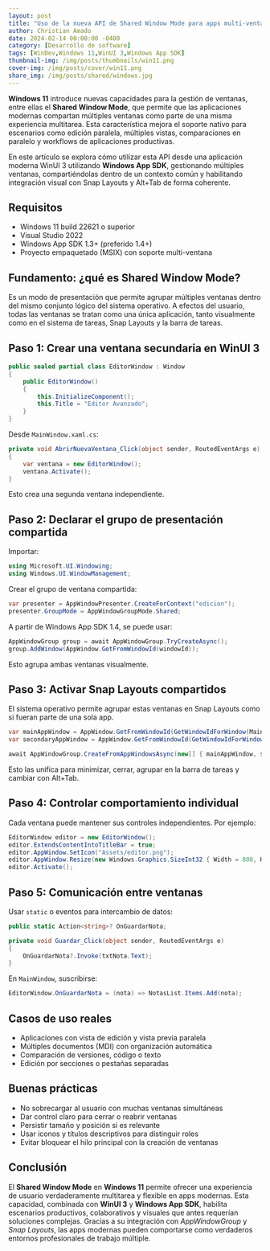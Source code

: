 ```yaml
---
layout: post
title: "Uso de la nueva API de Shared Window Mode para apps multi-ventana en Windows 11"
author: Christian Amado
date: 2024-02-14 00:00:00 -0400
category: [Desarrollo de software]
tags: [WinDev,Windows 11,WinUI 3,Windows App SDK]
thumbnail-img: /img/posts/thumbnails/win11.png
cover-img: /img/posts/cover/win11.png
share_img: /img/posts/shared/windows.jpg
---
```


**Windows 11** introduce nuevas capacidades para la gestión de ventanas, entre ellas el **Shared Window Mode**, que permite que las aplicaciones modernas compartan múltiples ventanas como parte de una misma experiencia multitarea. Esta característica mejora el soporte nativo para escenarios como edición paralela, múltiples vistas, comparaciones en paralelo y workflows de aplicaciones productivas.

En este artículo se explora cómo utilizar esta API desde una aplicación moderna WinUI 3 utilizando **Windows App SDK**, gestionando múltiples ventanas, compartiéndolas dentro de un contexto común y habilitando integración visual con Snap Layouts y Alt+Tab de forma coherente.

<!--more-->

## Requisitos

- Windows 11 build 22621 o superior
- Visual Studio 2022
- Windows App SDK 1.3+ (preferido 1.4+)
- Proyecto empaquetado (MSIX) con soporte multi-ventana

## Fundamento: ¿qué es Shared Window Mode?

Es un modo de presentación que permite agrupar múltiples ventanas dentro del mismo conjunto lógico del sistema operativo. A efectos del usuario, todas las ventanas se tratan como una única aplicación, tanto visualmente como en el sistema de tareas, Snap Layouts y la barra de tareas.

## Paso 1: Crear una ventana secundaria en WinUI 3

```csharp
public sealed partial class EditorWindow : Window
{
    public EditorWindow()
    {
        this.InitializeComponent();
        this.Title = "Editor Avanzado";
    }
}
```

Desde `MainWindow.xaml.cs`:

```csharp
private void AbrirNuevaVentana_Click(object sender, RoutedEventArgs e)
{
    var ventana = new EditorWindow();
    ventana.Activate();
}
```

Esto crea una segunda ventana independiente.

## Paso 2: Declarar el grupo de presentación compartida

Importar:

```csharp
using Microsoft.UI.Windowing;
using Windows.UI.WindowManagement;
```

Crear el grupo de ventana compartida:

```csharp
var presenter = AppWindowPresenter.CreateForContext("edicion");
presenter.GroupMode = AppWindowGroupMode.Shared;
```

A partir de Windows App SDK 1.4, se puede usar:

```csharp
AppWindowGroup group = await AppWindowGroup.TryCreateAsync();
group.AddWindow(AppWindow.GetFromWindowId(windowId));
```

Esto agrupa ambas ventanas visualmente.

## Paso 3: Activar Snap Layouts compartidos

El sistema operativo permite agrupar estas ventanas en Snap Layouts como si fueran parte de una sola app.

```csharp
var mainAppWindow = AppWindow.GetFromWindowId(GetWindowIdForWindow(MainWindow));
var secondaryAppWindow = AppWindow.GetFromWindowId(GetWindowIdForWindow(EditorWindow));

await AppWindowGroup.CreateFromAppWindowsAsync(new[] { mainAppWindow, secondaryAppWindow });
```

Esto las unifica para minimizar, cerrar, agrupar en la barra de tareas y cambiar con Alt+Tab.

## Paso 4: Controlar comportamiento individual

Cada ventana puede mantener sus controles independientes. Por ejemplo:

```csharp
EditorWindow editor = new EditorWindow();
editor.ExtendsContentIntoTitleBar = true;
editor.AppWindow.SetIcon("Assets/editor.png");
editor.AppWindow.Resize(new Windows.Graphics.SizeInt32 { Width = 800, Height = 600 });
editor.Activate();
```

## Paso 5: Comunicación entre ventanas

Usar `static` o eventos para intercambio de datos:

```csharp
public static Action<string>? OnGuardarNota;

private void Guardar_Click(object sender, RoutedEventArgs e)
{
    OnGuardarNota?.Invoke(txtNota.Text);
}
```

En `MainWindow`, suscribirse:

```csharp
EditorWindow.OnGuardarNota = (nota) => NotasList.Items.Add(nota);
```

## Casos de uso reales

- Aplicaciones con vista de edición y vista previa paralela
- Múltiples documentos (MDI) con organización automática
- Comparación de versiones, código o texto
- Edición por secciones o pestañas separadas

## Buenas prácticas

- No sobrecargar al usuario con muchas ventanas simultáneas
- Dar control claro para cerrar o reabrir ventanas
- Persistir tamaño y posición si es relevante
- Usar iconos y títulos descriptivos para distinguir roles
- Evitar bloquear el hilo principal con la creación de ventanas

## Conclusión

El **Shared Window Mode** en **Windows 11** permite ofrecer una experiencia de usuario verdaderamente multitarea y flexible en apps modernas. Esta capacidad, combinada con **WinUI 3** y **Windows App SDK**, habilita escenarios productivos, colaborativos y visuales que antes requerían soluciones complejas. Gracias a su integración con *AppWindowGroup* y *Snap Layouts*, las apps modernas pueden comportarse como verdaderos entornos profesionales de trabajo múltiple.